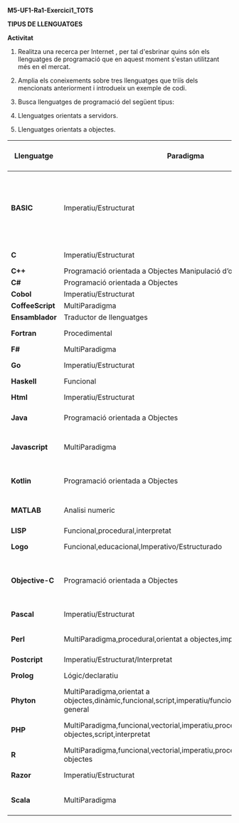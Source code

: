 **M5-UF1-Ra1-Exercici1_TOTS**

**TIPUS DE LLENGUATGES**

**Activitat**

1. Realitza una recerca per Internet , per tal d'esbrinar quins són els llenguatges de programació que en aquest moment s'estan utilitzant més en el mercat.

2. Amplia els coneixements sobre tres llenguatges que triïs dels mencionats anteriorment i introdueix un exemple de codi.

3. Busca llenguatges de programació del següent tipus:
  1. Llenguatges orientats a servidors.
  2. Llenguatges orientats a objectes.

Llenguatge | Paradigma | Proposit Motivació | Compilat... Interpretat | Abstracció (baix...alt) | Any aparició | Any darerra versió | Concurrencia | Principal àrea d’aplicació | Descarrega (Url)
------------ | ------------- | ------------- | ------------- | ------------- | ------------- | ------------- | ------------- | ------------- | -------------
**BASIC** | Imperatiu/Estructurat | Va ser dissenyat per permetre als estudiants escriure programes emplrant terminals | X | Alt Nivell | 1964 | 1990 | TOT | NO
**C** | Imperatiu/Estructurat | Sistemes Operatius | X | Alt Nivell | 1972 | 2000 | TOT | NO
**C++** | Programació orientada a Objectes	Manipulació d’objectes | X | Alt Nivell | 1983 | 2017 | TOT | NO
**C#** | Programació orientada a Objectes | Infraesrtuctura | X | Alt Nivell | 2000 | 2017 | TOT | NO
**Cobol** | Imperatiu/Estructurat | Multiplataforma | - | Alt Nivell | 1959 | 2002 | TOT | NO
**CoffeeScript** | MultiParadigma | Precompilador | X | Alt Nivell | 2009 | 2018 | JAVASCRIPT | NO
**Ensamblador** | Traductor de llenguatges | - | Alt Nivell | - | - | - | - | NO
**Fortran** | Procedimental | matemàtics, físcs | - | Alt Nivell | 1957 | 2003 | - | COMPUTACIÓ FÍSICA | NO
**F#** | MultiParadigma | - | - | Alt Nivell | 2005 | 2017 | - | .NET | NO
**Go** | Imperatiu/Estructurat | Sistemes Operatius | X | Alt Nivell | 2009 | 2018 | - | GOOGLE | NO
**Haskell** | Funcional | Multipropósit | - | Alt Nivell | 1990 | 2010 | - | MULTIPROPOSIT | NO
**Html** | Imperatiu/Estructurat | Elaborar pàgines web | - | - | 1993 | 2007 | - | PAGINES WEB | NO
**Java** | Programació orientada a Objectes | Executar a tot arreu | X | Alt Nivell | 1995 | 2014 | - | ORIENTAT A OBJECTES | NO
**Javascript** | MultiParadigma | Ajudant, permet millorar l’interfície de l’usuari | X | Alt Nivell | 1995 | 2016 | - | - | NO
**Kotlin** | Programació orientada a Objectes | Dissenyat per ser interpretat amb codi Java | - | - | 2012 | 1,2,71 | - | - | NO
**MATLAB** | Analisi numeric | Manipular facilment matrius,dibuixos | - | - | - | 1984 | R2014a | - | - | NO
**LISP** | Funcional,procedural,interpretat | - | X | - | 1958 | - | - | NO
**Logo** | Funcional,educacional,Imperativo/Estructurado | Per a nens i joves | - | Alt nivell | 1967 | - | - | NO
**Objective-C** | Programació orientada a Objectes | Per desenvolupar en els entorns UNIX o Windows | - | - | - | 1984 | - | - | NO
**Pascal** | Imperatiu/Estructurat | Facilitar la programació | - | - | 1970 | 5,5 | - | - | NO
**Perl** | MultiParadigma,procedural,orientat a objectes,imperatiu,interpretat | Inspirat en els llenguatges awk. | X | Alt Nivell | 1987 | 5,28 | - | - | NO
**Postcript** | Imperatiu/Estructurat/Interpretat | Impresores | - | - | 1982 | 3 | - | - | NO
**Prolog** | Lógic/declaratiu | Intel·ligència Artificial | - | - | - | 1972 | - | - | - | NO
**Phyton** | MultiParadigma,orientat a objectes,dinàmic,funcional,script,imperatiu/funcional,interpretat,proposit general | Llegibilitat de codi | X | - | 1991 | 3,6,1 | - | - | NO
**PHP** | MultiParadigma,funcional,vectorial,imperatiu,procedural,orientat a objectes,script,interpretat | Generar pàgines web dinàmiques | X | - | 1995 | 7,2,9 | - | - | NO
**R** | MultiParadigma,funcional,vectorial,imperatiu,procedural,orientat a objectes | Analisis Estadistic | - | - | 1993 | 3,4,4 | - | - | NO
**Razor** | Imperatiu/Estructurat | Crear pàgines web dinàmiques | - | - | 2010 | 3,2,3 | - | - | NO
**Scala** | MultiParadigma | Expressar patrons de manera concisa | - | - | 2003 | 2,12,7 | - | - | NO